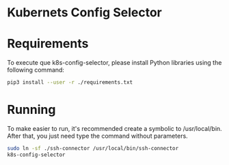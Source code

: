 # Kubernets Config Selector

# Requirements

To execute que k8s-config-selector, please install Python libraries using the following command:

```bash
pip3 install --user -r ./requirements.txt
```

# Running

To make easier to run, it's recommended create a symbolic to /usr/local/bin. After that, you just need type the command without parameters.

```bash
sudo ln -sf ./ssh-connector /usr/local/bin/ssh-connector
k8s-config-selector
```